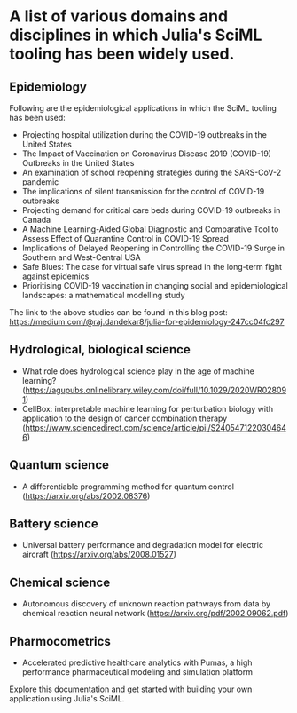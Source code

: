# A list of various domains and disciplines in which Julia's SciML tooling has been widely used.

## Epidemiology

Following are the epidemiological applications in which the SciML tooling has been used:

- Projecting hospital utilization during the COVID-19 outbreaks in the United States
- The Impact of Vaccination on Coronavirus Disease 2019 (COVID-19) Outbreaks in the United States 
- An examination of school reopening strategies during the SARS-CoV-2 pandemic 
- The implications of silent transmission for the control of COVID-19 outbreaks
- Projecting demand for critical care beds during COVID-19 outbreaks in Canada 
- A Machine Learning-Aided Global Diagnostic and Comparative Tool to Assess Effect of Quarantine Control in COVID-19 Spread
- Implications of Delayed Reopening in Controlling the COVID-19 Surge in Southern and West-Central USA
- Safe Blues: The case for virtual safe virus spread in the long-term fight against epidemics
- Prioritising COVID-19 vaccination in changing social and epidemiological landscapes: a mathematical modelling study

The link to the above studies can be found in this blog post: https://medium.com/@raj.dandekar8/julia-for-epidemiology-247cc04fc297

## Hydrological, biological science

- What role does hydrological science play in the age of machine learning? 
(https://agupubs.onlinelibrary.wiley.com/doi/full/10.1029/2020WR028091)
- CellBox: interpretable machine learning for perturbation biology with application to the design of cancer combination therapy (https://www.sciencedirect.com/science/article/pii/S2405471220304646)

## Quantum science

- A differentiable programming method for quantum control (https://arxiv.org/abs/2002.08376)

## Battery science

- Universal battery performance and degradation model for electric aircraft (https://arxiv.org/abs/2008.01527)

## Chemical science

- Autonomous discovery of unknown reaction pathways from data by chemical reaction neural network (https://arxiv.org/pdf/2002.09062.pdf)

## Pharmocometrics

- Accelerated predictive healthcare analytics with Pumas, a high performance pharmaceutical modeling and simulation platform


Explore this documentation and get started with building your own application using Julia's SciML.
